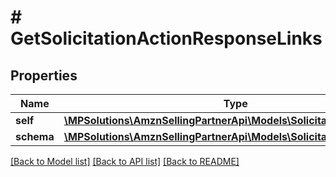 # # GetSolicitationActionResponseLinks

## Properties

Name | Type | Description | Notes
------------ | ------------- | ------------- | -------------
**self** | [**\MPSolutions\AmznSellingPartnerApi\Models\Solicitations\LinkObject**](LinkObject.md) |  |
**schema** | [**\MPSolutions\AmznSellingPartnerApi\Models\Solicitations\LinkObject**](LinkObject.md) |  |

[[Back to Model list]](../../README.md#models) [[Back to API list]](../../README.md#endpoints) [[Back to README]](../../README.md)

